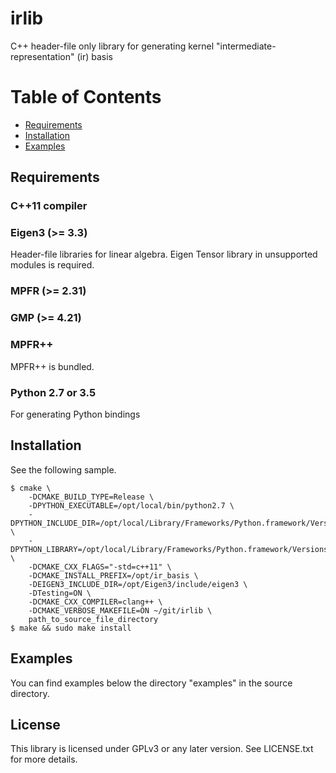 irlib
======
C++ header-file only library for generating kernel "intermediate-representation" (ir) basis

# Table of Contents
- [Requirements](#requirements)
- [Installation](#installation)
- [Examples](#examples)

## Requirements
### C++11 compiler

### Eigen3 (>= 3.3)
Header-file libraries for linear algebra. Eigen Tensor library in unsupported modules is required.

### MPFR (>= 2.31)

### GMP (>= 4.21)

### MPFR++
MPFR++ is bundled.

### Python 2.7 or 3.5
For generating Python bindings

## Installation
See the following sample.
```
$ cmake \
    -DCMAKE_BUILD_TYPE=Release \
    -DPYTHON_EXECUTABLE=/opt/local/bin/python2.7 \
    -DPYTHON_INCLUDE_DIR=/opt/local/Library/Frameworks/Python.framework/Versions/2.7/include/python2.7 \
    -DPYTHON_LIBRARY=/opt/local/Library/Frameworks/Python.framework/Versions/2.7/lib/libpython2.7.dylib \
    -DCMAKE_CXX_FLAGS="-std=c++11" \
    -DCMAKE_INSTALL_PREFIX=/opt/ir_basis \
    -DEIGEN3_INCLUDE_DIR=/opt/Eigen3/include/eigen3 \
    -DTesting=ON \
    -DCMAKE_CXX_COMPILER=clang++ \
    -DCMAKE_VERBOSE_MAKEFILE=ON ~/git/irlib \
    path_to_source_file_directory
$ make && sudo make install
```

## Examples
You can find examples below the directory "examples" in the source directory.

## License
This library is licensed under GPLv3 or any later version. See LICENSE.txt for more details.
